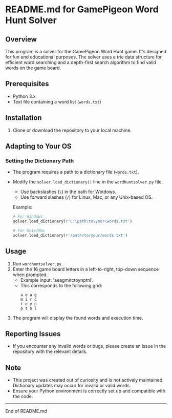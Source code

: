
# README.md for GamePigeon Word Hunt Solver

## Overview
This program is a solver for the GamePigeon Word Hunt game. It's designed for fun and educational purposes. The solver uses a trie data structure for efficient word searching and a depth-first search algorithm to find valid words on the game board.

## Prerequisites
- Python 3.x
- Text file containing a word list (`words.txt`)

## Installation
1. Clone or download the repository to your local machine.

## Adapting to Your OS
### Setting the Dictionary Path
- The program requires a path to a dictionary file (`words.txt`).
- Modify the `solver.load_dictionary()` line in the `wordhuntsolver.py` file.
    - Use backslashes (`\`) in the path for Windows.
    - Use forward slashes (`/`) for Linux, Mac, or any Unix-based OS.

    Example:
    ```python
    # For Windows
    solver.load_dictionary(r'C:\path\to\your\words.txt')

    # For Unix/Mac
    solver.load_dictionary(r'/path/to/your/words.txt')
    ```

## Usage
1. Run `wordhuntsolver.py`.
2. Enter the 16 game board letters in a left-to-right, top-down sequence when prompted.
   - Example input: 'aeagmirctoynptnl'.
   - This corresponds to the following grid:
     ```
     a e a g
     m i r c
     t o y n
     p t n l
     ```
3. The program will display the found words and execution time.

## Reporting Issues
- If you encounter any invalid words or bugs, please create an issue in the repository with the relevant details.

## Note
- This project was created out of curiosity and is not actively maintained. Dictionary updates may occur for invalid or valid words.
- Ensure your Python environment is correctly set up and compatible with the code.

---

End of README.md
